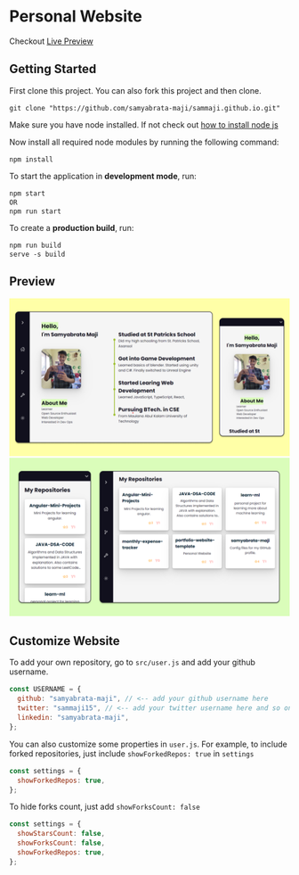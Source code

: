 # Personal Website

Checkout [Live Preview](https://sammaji.pages.dev)

## Getting Started

First clone this project. You can also fork this project and then clone.

```
git clone "https://github.com/samyabrata-maji/sammaji.github.io.git"
```

Make sure you have node installed. If not check out [how to install node js](https://docs.npmjs.com/downloading-and-installing-node-js-and-npm)

Now install all required node modules by running the following command:

```
npm install
```
To start the application in **development mode**, run:
```
npm start
OR
npm run start
```

To create a **production build**, run:
```
npm run build
serve -s build
```

## Preview
![Home Component](./prototype_and_preview/preview/PreviewHome.png)
![Repositories Component](./prototype_and_preview/preview/PreviewRepo.png)


## Customize Website

To add your own repository, go to `src/user.js` and add your github username.

```javascript
const USERNAME = {
  github: "samyabrata-maji", // <-- add your github username here
  twitter: "sammaji15", // <-- add your twitter username here and so on...
  linkedin: "samyabrata-maji",
};
```

You can also customize some properties in `user.js`. For example, to include forked repositories, just include `showForkedRepos: true` in `settings`

```javascript
const settings = {
  showForkedRepos: true,
};
```

To hide forks count, just add `showForksCount: false`

```javascript
const settings = {
  showStarsCount: false,
  showForksCount: false,
  showForkedRepos: true,
};
```
